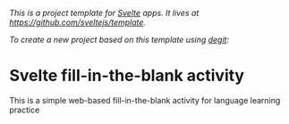 *This is a project template for [Svelte](https://svelte.dev) apps. It lives at https://github.com/sveltejs/template.*

*To create a new project based on this template using [degit](https://github.com/Rich-Harris/degit):*

# Svelte fill-in-the-blank activity

This is a simple web-based fill-in-the-blank activity  for language learning practice

